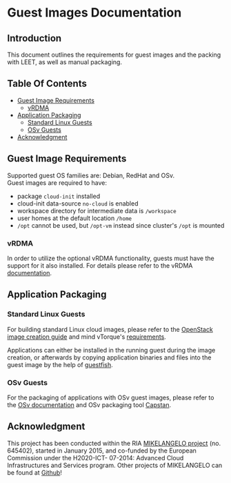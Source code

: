 # Guest Images Documentation


## Introduction

This document outlines the requirements for guest images and the packing with LEET, as well as manual packaging.


## Table Of Contents

* [Guest Image Requirements](#guest-image-requirements)
  * [vRDMA](#vrdma)
* [Application Packaging](#application-packaging)
  * [Standard Linux Guests](#standard-linux-guests)
  * [OSv Guests](#osv-guests)
* [Acknowledgment](#acknowledgment)


## Guest Image Requirements

Supported guest OS families are: Debian, RedHat and OSv.  
Guest images are required to have:
* package `cloud-init` installed
* cloud-init data-source `no-cloud` is enabled
* workspace directory for intermediate data is `/workspace`
* user homes at the default location `/home`
* `/opt` cannot be used, but `/opt-vm` instead since cluster's `/opt` is mounted

### vRDMA

In order to utilize the optional vRDMA functionality, guests must have the support for it also installed. For details please refer to the vRDMA [documentation](https://www.mikelangelo-project.eu/wp-content/uploads/2016/06/MIKELANGELO-WP4.1-Huawei-DE_v2.0.pdf).


## Application Packaging


### Standard Linux Guests

For building standard Linux cloud images, please refer to the [OpenStack image creation guide](https://docs.openstack.org/image-guide/create-images-manually.html) and mind vTorque's [requirements](#guest-image-requirements). 

Applications can either be installed in the running guest during the image creation, or afterwards by copying application binaries and files into the guest image by the help of [guestfish](http://libguestfs.org/guestfish.1.html).


### OSv Guests

For the packaging of applications with OSv guest images, please refer to the [OSv documentation](https://github.com/cloudius-systems/osv) and OSv packaging tool [Capstan](https://github.com/mikelangelo-project/capstan).



## Acknowledgment

This project has been conducted within the RIA [MIKELANGELO project](https://www.mikelangelo-project.eu/) (no. 645402), started in January 2015, and co-funded by the European Commission under the H2020-ICT- 07-2014: Advanced Cloud Infrastructures and Services program.
Other projects of MIKELANGELO can be found at [Github](https://github.com/mikelangelo-project)!
